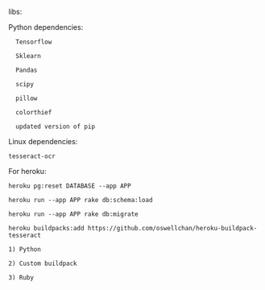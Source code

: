 libs:

Python dependencies:


      Tensorflow

      Sklearn

      Pandas

      scipy

      pillow

      colorthief

      updated version of pip


Linux dependencies:


    tesseract-ocr



For heroku:

    heroku pg:reset DATABASE --app APP

    heroku run --app APP rake db:schema:load

    heroku run --app APP rake db:migrate

    heroku buildpacks:add https://github.com/oswellchan/heroku-buildpack-tesseract
    
    1) Python
    
    2) Custom buildpack

    3) Ruby
